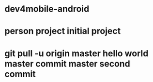 dev4mobile-android
==================
person project
initial project
======================
git pull -u origin master
hello world
master commit
master second commit
=======================
